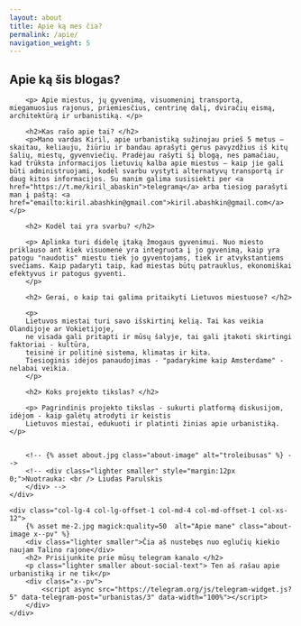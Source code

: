 ```yaml
---
layout: about
title: Apie ką mes čia?
permalink: /apie/
navigation_weight: 5
---
```


<div class="row top-lg mb40">
    <div class="col-lg-7 col-md-7 col-xs-12">
        <h2> Apie ką šis blogas? </h2>

        <p> Apie miestus, jų gyvenimą, visuomeninį transportą, miegamuosius rajonus, priemiesčius, centrinę dalį, dviračių eismą, architektūrą ir urbanistiką. </p>

        <h2>Kas rašo apie tai? </h2>
        <p>Mano vardas Kiril, apie urbanistiką sužinojau prieš 5 metus – skaitau, keliauju, žiūriu ir bandau aprašyti gerus pavyzdžius iš kitų šalių, miestų, gyvenviečių. Pradėjau rašyti šį blogą, nes pamačiau, kad trūksta informacijos lietuvių kalba apie miestus – kaip jie gali būti administruojami, kodėl svarbu vystyti alternatyvų transportą ir daug kitos informacijos. Su manim galima susisiekti per <a href="https://t.me/kiril_abaskin">telegramą</a> arba tiesiog parašyti man į paštą: <a href="emailto:kiril.abashkin@gmail.com">kiril.abashkin@gmail.com</a></p>

        <h2> Kodėl tai yra svarbu? </h2>

        <p> Aplinka turi didelę įtaką žmogaus gyvenimui. Nuo miesto priklauso ant kiek visuomenė yra integruota į jo gyvenimą, kaip yra patogu "naudotis" miestu tiek jo gyventojams, tiek ir atvykstantiems svečiams. Kaip padaryti taip, kad miestas būtų patrauklus, ekonomiškai efektyvus ir patogus gyventi.
        </p>

        <h2> Gerai, o kaip tai galima pritaikyti Lietuvos miestuose? </h2>

        <p>
        Lietuvos miestai turi savo išskirtinį kelią. Tai kas veikia Olandijoje ar Vokietijoje,
        ne visada gali pritapti ir mūsų šalyje, tai gali įtakoti skirtingi faktoriai - kultūra,
        teisinė ir politinė sistema, klimatas ir kita.
        Tiesioginis idėjos panaudojimas - "padarykime kaip Amsterdame" - nelabai veikia.
        </p>

        <h2> Koks projekto tikslas? </h2>

        <p> Pagrindinis projekto tikslas - sukurti platformą diskusijom, idėjom - kaip galėtų atrodyti ir keistis
        Lietuvos miestai, edukuoti ir platinti žinias apie urbanistiką.</p>


        <!-- {% asset about.jpg class="about-image" alt="troleibusas" %} -->
        <!-- <div class="lighter smaller" style="margin:12px 0;">Nuotrauka: <br /> Liudas Parulskis
        </div> -->
    </div>

    <div class="col-lg-4 col-lg-offset-1 col-md-4 col-md-offset-1 col-xs-12">
        {% asset me-2.jpg magick:quality=50  alt="Apie mane" class="about-image x--pv" %}
        <div class="lighter smaller">Čia aš nustebęs nuo eglučių kiekio naujam Talino rajone</div>
        <h2> Prisijunkite prie mūsų telegram kanalo </h2>
        <p class="lighter smaller about-social-text"> Ten aš rašau apie urbanistiką ir ne tik</p>
        <div class="x--pv">
            <script async src="https://telegram.org/js/telegram-widget.js?5" data-telegram-post="urbanistas/3" data-width="100%"></script>
        </div>
    </div>

</div>
